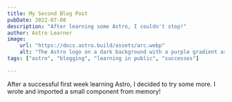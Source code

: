 ```yaml
---
title: My Second Blog Post
pubDate: 2022-07-08
description: "After learning some Astro, I couldn't stop!"
author: Astro Learner
image:
    url: "https://docs.astro.build/assets/arc.webp"
    alt: "The Astro logo on a dark background with a purple gradient arc."
tags: ["astro", "blogging", "learning in public", "successes"]

---
```

After a successful first week learning Astro, I decided to try some more. I wrote and imported a small component from memory!
    